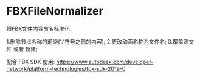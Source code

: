 # FBXFileNormalizer

将FBX文件内容命名标准化

1.删除节点名称的前缀(':'符号之前的内容);
2.更改动画名称为文件名;
3.覆盖源文件 或者 新建;

配合 FBX SDK 使用:
https://www.autodesk.com/developer-network/platform-technologies/fbx-sdk-2019-0
